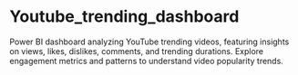 # Youtube_trending_dashboard
Power BI dashboard analyzing YouTube trending videos, featuring insights on views, likes, dislikes, comments, and trending durations. Explore engagement metrics and patterns to understand video popularity trends.
